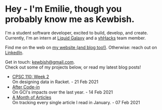 # Hey - I'm Emilie, though you probably know me as Kewbish. 
I'm a student software developer, excited to build, develop, and create. Currently, I'm an intern at [Liquid Galaxy](https://liquidgalaxy.eu) and a [vhHacks](https://vhhacks.ca) team member.

Find me on the web on [my website (and blog too!)](https://kewbi.sh/). Otherwise: reach out on [LinkedIn](https://www.linkedin.com/in/kewbish/).

Get in touch: [kewbish@gmail.com](mailto:kewbish@gmail.com).  
Check out some of my projects below, or read my latest blog posts!

<!--bp-->
- [CPSC 110: Week 2](https://kewbi.sh/blog/posts/210221/)  
On designing data in Racket. - 21 Feb 2021
- [After Code-in](https://kewbi.sh/blog/posts/210214/)  
On GCI's impacts over the last year. - 14 Feb 2021
- [A Month of Articles](https://kewbi.sh/blog/posts/210207/)  
On tracking every single article I read in January. - 07 Feb 2021
